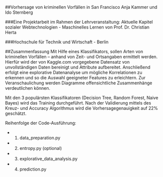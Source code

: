 ##Vorhersage von kriminellen Vorfällen in San Francisco
Anja Kammer und Ido Sternberg


###Eine Projektarbeit im Rahmen der Lehrveranstaltung:
Aktuelle Kapitel sozialer Webtechnologien -  Maschinelles Lernen
von Prof. Dr. Christian Herta

###Hochschule für Technik und Wirtschaft - Berlin


##Zusammenfassung
Mit Hilfe eines Klassifikators, sollen Arten von kriminellen Vorfällen – anhand von Zeit- und Ortsangaben ermittelt werden. Hierfür wird der von Kaggle.com vorgegebene Datensatz von unvollständigen Daten bereinigt und Attribute aufbereitet.
Anschließend erfolgt eine explorative Datenanalyse um mögliche Korrelationen zu erkennen und so die Auswahl geeigneter Features zu erleichtern.
Zur Veranschaulichung werden Diagramme offensichtliche Zusammenhänge verdeutlichen können.

Mit den 3 populärsten Klassifikatoren (Decision Tree, Random Forest, Naive Bayes) wird das Training durchgeführt. Nach der Validierung mittels des Kreuz- und Accuracy Algorithmus wird die Vorhersagegenauigkeit auf 22% geschätzt.

Reihenfolge der Code-Ausführung:
- 1. data_preparation.py
- 2. entropy.py (optional)
- 3. explorative_data_analysis.py
- 4. prediction.py
